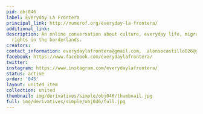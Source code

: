 ```yaml
---
pid: obj046
label: Everyday La Frontera
principal_link: http://numerof.org/everyday-la-frontera/
additional_link: 
description: An online conversation about culture, everyday life, migration, and human
  rights in the borderlands.
creators: 
contact_information: everydaylafrontera@gmail.com,  alonsocastillo026@gmail.com
facebook: https://www.facebook.com/everydaylafrontera/
twitter: 
instagram: https://www.instagram.com/everydaylafrontera/
status: active
order: '045'
layout: united_item
collection: united
thumbnail: img/derivatives/simple/obj046/thumbnail.jpg
full: img/derivatives/simple/obj046/full.jpg
---
```

